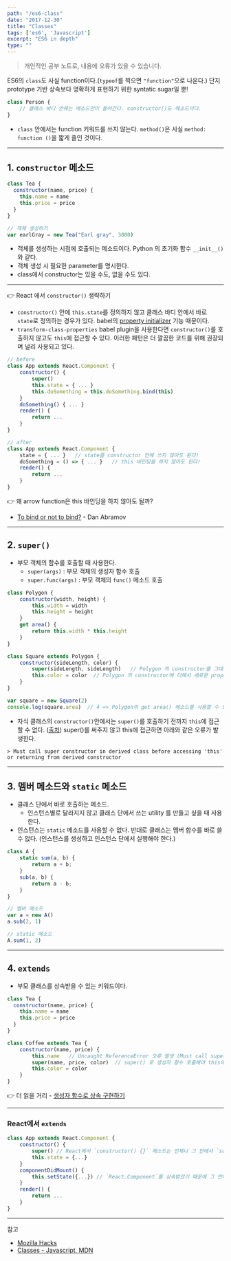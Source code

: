 ```yaml
---
path: "/es6-class"
date: "2017-12-30"
title: "Classes"
tags: ['es6', 'Javascript']
excerpt: "ES6 in depth"
type: ""
---
```


> 개인적인 공부 노트로, 내용에 오류가 있을 수 있습니다.

ES6의 `class`도 사실 function이다.(`typeof`를 찍으면 `"function"`으로 나온다.) 단지 prototype 기반 상속보다 명확하게 표현하기 위한 syntatic sugar일 뿐!

```javascript
class Person {
    // 클래스 바디 안에는 메소드만이 들어간다. constructor()도 메소드이다.
}
```

- `class` 안에서는 function 키워드를 쓰지 않는다. `method()`은 사실 `method: function ()`을 짧게 줄인 것이다.

---

## 1. `constructor` 메소드

```javascript
class Tea {
  constructor(name, price) {
    this.name = name
    this.price = price
  }
}

// 객체 생성하기
var earlGray = new Tea("Earl gray", 3000)
```

- 객체를 생성하는 시점에 호출되는 메소드이다. Python 의 초기화 함수 `__init__()`와 같다. 
- 객체 생성 시 필요한 parameter를 명시한다.
- class에서 constructor는 있을 수도, 없을 수도 있다. 

---

:point_right: React 에서 `constructor()` 생략하기

- `constructor()` 안에 `this.state`를 정의하지 않고 클래스 바디 안에서 바로 `state`로 정의하는 경우가 있다. babel의 [property initializer](https://www.fullstackreact.com/articles/use-property-initializers-for-cleaner-react-components/#with-property-initializers) 기능 때문이다. 
- `transform-class-properties` babel plugin을 사용한다면 `constructor()`를 호출하지 않고도 `this`에 접근할 수 있다. 이러한 패턴은 더 깔끔한 코드를 위해 권장되며 널리 사용되고 있다.

```javascript
// before
class App extends React.Component {
    constructor() {
        super()
        this.state = { ... }
        this.doSomething = this.doSomething.bind(this)
    }
    doSomething() { ... }
    render() {
        return ...
    }
}

// after
class App extends React.Component {
    state = { ... }   // state를 constructor 안에 쓰지 않아도 된다!
    doSomething = () => { ... }   // this 바인딩을 하지 않아도 된다!
    render() {
        return ...
    }
}
```

:point_right: 왜 arrow function은 this 바인딩을 하지 않아도 될까?
- [To bind or not to bind?](https://twitter.com/dan_abramov/status/790612782471319553) - Dan Abramov

---

## 2. `super()` 

- 부모 객체의 함수를 호출할 때 사용한다.
    - `super(args)` : 부모 객체의 생성자 함수 호출
    - `super.func(args)` : 부모 객체의 `func()` 메소드 호출

```javascript
class Polygon {
    constructor(width, height) {
        this.width = width
        this.height = height
    }
    get area() {
        return this.width * this.height
    }
}

class Square extends Polygon {
    constructor(sideLength, color) {
        super(sideLength, sideLength)   // Polygon 의 constructor를 그대로 사용한다.
        this.color = color  // Polygon 의 constructor에 더해서 새로운 property를 정할 수도 있다.
    }
}

var square = new Square(2)
console.log(square.area)  // 4 => Polygon의 get area() 메소드를 사용할 수 있다.
```

- 자식 클래스의 `constructor()`안에서는 `super()`를 호출하기 전까지 `this`에 접근할 수 없다. ([출처](https://stackoverflow.com/questions/31067368/how-to-extend-a-class-without-having-to-using-super-in-es6)) super()를 써주지 않고 this에 접근하면 아래와 같은 오류가 발생한다.

```
> Must call super constructor in derived class before accessing 'this' or returning from derived constructor
```

---

## 3. 멤버 메소드와 `static` 메소드

- 클래스 단에서 바로 호출하는 메소드.
    - 인스턴스별로 달라지지 않고 클래스 단에서 쓰는 utility 를 만들고 싶을 때 사용한다. 
- 인스턴스는 `static` 메소드를 사용할 수 없다. 반대로 클래스는 멤버 함수를 바로 쓸 수 없다. (인스턴스를 생성하고 인스턴스 단에서 실행해야 한다.)

```javascript
class A {
    static sum(a, b) {
        return a + b;
    }
    sub(a, b) {
        return a - b;
    }
}

// 멤버 메소드
var a = new A()
a.sub(2, 1)

// static 메소드
A.sum(1, 2)
```

---

## 4. `extends`

- 부모 클래스를 상속받을 수 있는 키워드이다. 

```javascript
class Tea {
  constructor(name, price) {
    this.name = name
    this.price = price
  }
}

class Coffee extends Tea {
    constructor(name, price) {
        this.name   // Uncaught ReferenceError 오류 발생 (Must call super constructor in derived class before accessing 'this' or returning from derived constructor)
        super(name, price, color)  // super() 로 생성자 함수 호출해야 this에 접근할 수 있음.
        this.color = color
    }   
}
```

:point_right: 더 읽을 거리 - [생성자 함수로 상속 구현하기](https://developer.mozilla.org/ko/docs/Web/JavaScript/Reference/Classes#ES5_%ED%94%84%EB%A1%9C%ED%86%A0%ED%83%80%EC%9E%85_%EC%83%81%EC%86%8D_%EB%AC%B8%EB%B2%95%EA%B3%BC_ES6_%ED%81%B4%EB%9E%98%EC%8A%A4_%EC%83%81%EC%86%8D_%EB%AC%B8%EB%B2%95%EC%9D%98_%EB%B9%84%EA%B5%90)

---

### React에서 `extends`

```javascript
class App extends React.Component {
    constructor() {
        super() // React에서 `constructor() {}` 메소드는 언제나 그 안에서 `super()`메소드를 불러야 한다. 이걸 쓰지 않으면 `missing super() call in constructor` 에러가 난다.
        this.state = {...}
    }
    componentDidMount() {
        this.setState({...}) // `React.Component`를 상속받았기 때문에 그 안에 정의되어 있는 `.setState()`메소드를 사용할 수 있다.
    }
    render() {
        return ...
    }
}
```

---

참고 
- [Mozilla Hacks](https://hacks.mozilla.org/2015/07/es6-in-depth-classes/)
- [Classes - Javascript, MDN](https://developer.mozilla.org/ko/docs/Web/JavaScript/Reference/Classes)